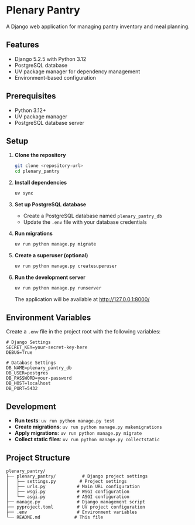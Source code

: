 # Plenary Pantry

A Django web application for managing pantry inventory and meal planning.

## Features

- Django 5.2.5 with Python 3.12
- PostgreSQL database
- UV package manager for dependency management
- Environment-based configuration

## Prerequisites

- Python 3.12+
- UV package manager
- PostgreSQL database server

## Setup

1. **Clone the repository**
   ```bash
   git clone <repository-url>
   cd plenary_pantry
   ```

2. **Install dependencies**
   ```bash
   uv sync
   ```

3. **Set up PostgreSQL database**
   - Create a PostgreSQL database named `plenary_pantry_db`
   - Update the `.env` file with your database credentials

4. **Run migrations**
   ```bash
   uv run python manage.py migrate
   ```

5. **Create a superuser (optional)**
   ```bash
   uv run python manage.py createsuperuser
   ```

6. **Run the development server**
   ```bash
   uv run python manage.py runserver
   ```

   The application will be available at http://127.0.0.1:8000/

## Environment Variables

Create a `.env` file in the project root with the following variables:

```env
# Django Settings
SECRET_KEY=your-secret-key-here
DEBUG=True

# Database Settings
DB_NAME=plenary_pantry_db
DB_USER=postgres
DB_PASSWORD=your-password
DB_HOST=localhost
DB_PORT=5432
```

## Development

- **Run tests**: `uv run python manage.py test`
- **Create migrations**: `uv run python manage.py makemigrations`
- **Apply migrations**: `uv run python manage.py migrate`
- **Collect static files**: `uv run python manage.py collectstatic`

## Project Structure

```
plenary_pantry/
├── plenary_pantry/          # Django project settings
│   ├── settings.py         # Project settings
│   ├── urls.py            # Main URL configuration
│   ├── wsgi.py            # WSGI configuration
│   └── asgi.py            # ASGI configuration
├── manage.py              # Django management script
├── pyproject.toml         # UV project configuration
├── .env                   # Environment variables
└── README.md             # This file
```
